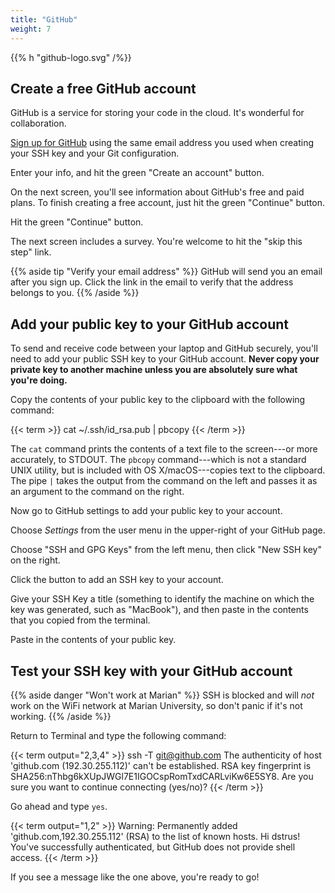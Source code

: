 ```yaml
---
title: "GitHub"
weight: 7
---
```


{{% h "github-logo.svg" /%}}


## Create a free GitHub account

GitHub is a service for storing your code in the cloud. It's wonderful for collaboration.

[Sign up for GitHub](https://github.com/join?source=header-home) using the same email address you used when creating your SSH key and your Git configuration.

<div class="img github-create-account"><span>Enter your info, and hit the green "Create an account" button.</span></div>

On the next screen, you'll see information about GitHub's free and paid plans. To finish creating a free account, just hit the green "Continue" button.

<div class="img github-choose-plan"><span>Hit the green "Continue" button.</span></div>

The next screen includes a survey. You're welcome to hit the "skip this step" link.

{{% aside tip "Verify your email address" %}}
GitHub will send you an email after you sign up. Click the link in the email to verify that the address belongs to you.
{{% /aside %}}

## Add your public key to your GitHub account

To send and receive code between your laptop and GitHub securely, you'll need to add your public SSH key to your GitHub account. **Never copy your private key to another machine unless you are absolutely sure what you're doing.**

Copy the contents of your public key to the clipboard with the following command:

{{< term >}}
cat ~/.ssh/id_rsa.pub | pbcopy
{{< /term >}}

The `cat` command prints the contents of a text file to the screen---or more accurately, to STDOUT. The `pbcopy` command---which is not a standard UNIX utility, but is included with OS X/macOS---copies text to the clipboard. The pipe `|` takes the output from the command on the left and passes it as an argument to the command on the right.

Now go to GitHub settings to add your public key to your account.

<div class="img github-settings"><span>Choose <em>Settings</em> from the user menu in the upper-right of your GitHub page.</span></div>

Choose "SSH and GPG Keys" from the left menu, then click "New SSH key" on the right.

<div class="img github-ssh-settings"><span>Click the button to add an SSH key to your account.</span></div>

Give your SSH Key a title (something to identify the machine on which the key was generated, such as "MacBook"), and then paste in the contents that you copied from the terminal.

<div class="img github-new-ssh-key"><span>Paste in the contents of your public key.</span></div>

## Test your SSH key with your GitHub account

{{% aside danger "Won't work at Marian" %}}
SSH is blocked and will _not_ work on the WiFi network at Marian University, so don't panic if it's not working.
{{% /aside %}}

Return to Terminal and type the following command:

{{< term output="2,3,4" >}}
ssh -T git@github.com
The authenticity of host 'github.com (192.30.255.112)' can't be established.
RSA key fingerprint is SHA256:nThbg6kXUpJWGl7E1IGOCspRomTxdCARLviKw6E5SY8.
Are you sure you want to continue connecting (yes/no)?
{{< /term >}}

Go ahead and type `yes`.

{{< term output="1,2" >}}
Warning: Permanently added 'github.com,192.30.255.112' (RSA) to the list of known hosts.
Hi dstrus! You've successfully authenticated, but GitHub does not provide shell access.
{{< /term >}}

If you see a message like the one above, you're ready to go!
